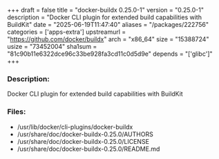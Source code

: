 +++
draft = false
title = "docker-buildx 0.25.0-1"
version = "0.25.0-1"
description = "Docker CLI plugin for extended build capabilities with BuildKit"
date = "2025-06-19T11:47:40"
aliases = "/packages/222756"
categories = ['apps-extra']
upstreamurl = "https://github.com/docker/buildx"
arch = "x86_64"
size = "15388724"
usize = "73452004"
sha1sum = "81c90b11e6322dce96c33be928fa3cd11c0d5d9e"
depends = "['glibc']"
+++
### Description: 
Docker CLI plugin for extended build capabilities with BuildKit

### Files: 
* /usr/lib/docker/cli-plugins/docker-buildx
* /usr/share/doc/docker-buildx-0.25.0/AUTHORS
* /usr/share/doc/docker-buildx-0.25.0/LICENSE
* /usr/share/doc/docker-buildx-0.25.0/README.md
